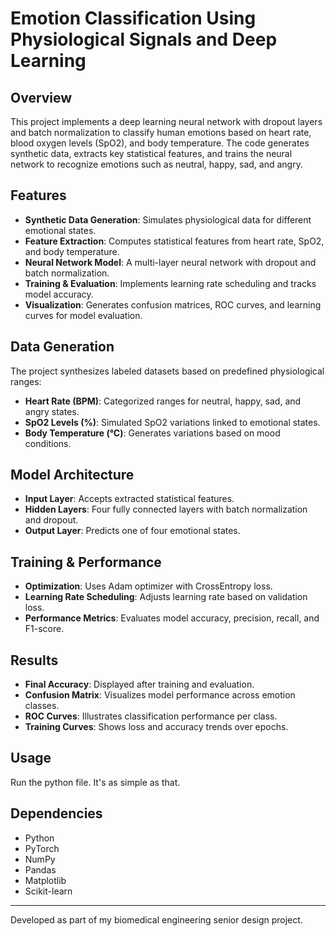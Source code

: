 # Emotion Classification Using Physiological Signals and Deep Learning

## Overview
This project implements a deep learning neural network with dropout layers and batch normalization to classify human emotions based on heart rate, blood oxygen levels (SpO2), and body temperature. The code generates synthetic data, extracts key statistical features, and trains the neural network to recognize emotions such as neutral, happy, sad, and angry.

## Features
- **Synthetic Data Generation**: Simulates physiological data for different emotional states.
- **Feature Extraction**: Computes statistical features from heart rate, SpO2, and body temperature.
- **Neural Network Model**: A multi-layer neural network with dropout and batch normalization.
- **Training & Evaluation**: Implements learning rate scheduling and tracks model accuracy.
- **Visualization**: Generates confusion matrices, ROC curves, and learning curves for model evaluation.

## Data Generation
The project synthesizes labeled datasets based on predefined physiological ranges:
- **Heart Rate (BPM)**: Categorized ranges for neutral, happy, sad, and angry states.
- **SpO2 Levels (%)**: Simulated SpO2 variations linked to emotional states.
- **Body Temperature (°C)**: Generates variations based on mood conditions.

## Model Architecture
- **Input Layer**: Accepts extracted statistical features.
- **Hidden Layers**: Four fully connected layers with batch normalization and dropout.
- **Output Layer**: Predicts one of four emotional states.

## Training & Performance
- **Optimization**: Uses Adam optimizer with CrossEntropy loss.
- **Learning Rate Scheduling**: Adjusts learning rate based on validation loss.
- **Performance Metrics**: Evaluates model accuracy, precision, recall, and F1-score.

## Results
- **Final Accuracy**: Displayed after training and evaluation.
- **Confusion Matrix**: Visualizes model performance across emotion classes.
- **ROC Curves**: Illustrates classification performance per class.
- **Training Curves**: Shows loss and accuracy trends over epochs.

## Usage
Run the python file. It's as simple as that.

## Dependencies
- Python
- PyTorch
- NumPy
- Pandas
- Matplotlib
- Scikit-learn

---
Developed as part of my biomedical engineering senior design project.
